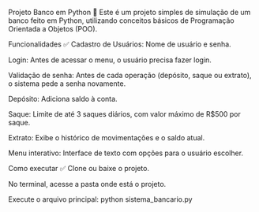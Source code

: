 Projeto Banco em Python 🏦
Este é um projeto simples de simulação de um banco feito em Python, utilizando conceitos básicos de Programação Orientada a Objetos (POO).

Funcionalidades ✅
Cadastro de Usuários: Nome de usuário e senha.

Login: Antes de acessar o menu, o usuário precisa fazer login.

Validação de senha: Antes de cada operação (depósito, saque ou extrato), o sistema pede a senha novamente.

Depósito: Adiciona saldo à conta.

Saque: Limite de até 3 saques diários, com valor máximo de R$500 por saque.

Extrato: Exibe o histórico de movimentações e o saldo atual.

Menu interativo: Interface de texto com opções para o usuário escolher.

Como executar ✅
Clone ou baixe o projeto.

No terminal, acesse a pasta onde está o projeto.

Execute o arquivo principal:
python sistema_bancario.py
